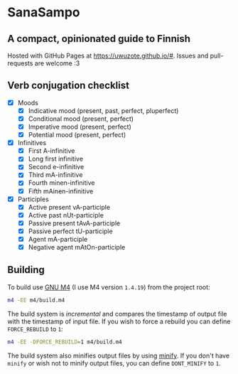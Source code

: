 # SanaSampo
## A compact, opinionated guide to Finnish

Hosted with GitHub Pages at <https://uwuzote.github.io/#>.
Issues and pull-requests are welcome :3

## Verb conjugation checklist
- [x] Moods
  - [x] Indicative mood (present, past, perfect, pluperfect)
  - [x] Conditional mood (present, perfect)
  - [x] Imperative mood (present, perfect)
  - [x] Potential mood (present, perfect)
- [x] Infinitives
  - [x] First A-infinitive
  - [x] Long first infinitive
  - [x] Second e-infinitive
  - [x] Third mA-infinitive
  - [x] Fourth minen-infinitive
  - [x] Fifth mAinen-infinitive
- [x] Participles
  - [x] Active present vA-participle
  - [x] Active past nUt-participle
  - [x] Passive present tAvA-participle
  - [x] Passive perfect tU-participle
  - [x] Agent mA-participle
  - [x] Negative agent mAtOn-participle

## Building
To build use [GNU M4](https://www.gnu.org/software/m4/m4.html)
(I use M4 version `1.4.19`) from the project root:
```sh
m4 -EE m4/build.m4
```
The build system is *incremental* and compares the timestamp of output file
with the timestamp of input file. If you wish to force a rebuild you can define
`FORCE_REBUILD` to `1`:
```sh
m4 -EE -DFORCE_REBUILD=1 m4/build.m4
```
The build system also minifies output files by using [minify](https://github.com/tdewolff/minify/).
If you don't have `minify` or wish not to minify output files, you can define `DONT_MINIFY` to `1`.
